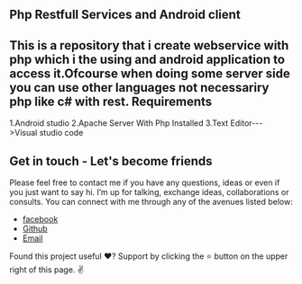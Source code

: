 
Php Restfull Services and Android client
----------------------------------------
This is  a repository that  i create webservice with php which i the using and android application to access it.Ofcourse when doing some server side you can use other languages not necessariry php like c#  with rest.
Requirements
------------
 1.Android studio
 2.Apache Server With Php Installed
 3.Text Editor--->Visual studio code



Get in touch - Let's become friends
-----------------------------------

Please feel free to contact me if you have any questions, ideas or even if you just want to say hi. I’m up for talking, exchange ideas, collaborations or consults. You can connect with me through any of the avenues listed below:
- [facebook](http://facebook.com)
- [Github](https://github.com/edwinmuraya)
- [Email](edwinkamaumuraya0@outlook.com)


Found this project useful ❤️? Support by clicking the ⭐️ button on the upper right of this page. ✌️



